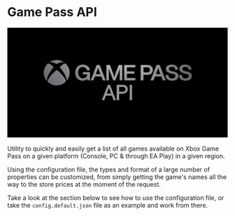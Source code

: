 # Game Pass API

![Game Pass API banner](images/GamePassApiBanner.png)

Utility to quickly and easily get a list of all games available on Xbox Game Pass on a given platform (Console, PC & through EA Play) in a given region.

Using the configuration file, the types and format of a large number of properties can be customized, from simply getting the game's names all the way to the store prices at the moment of the request.

Take a look at the section below to see how to use the configuration file, or take the `config.default.json` file as an example and work from there.